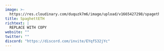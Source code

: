 ```yaml
---
image: >-
  https://res.cloudinary.com/duquzk7m6/image/upload/v1665427298/spagetheth_bd2a0t.png
title: SpaghettETH
richtext: |
  REPLACE WITH COPY
website: ""
twitter: ""
discord: "https://discord.com/invite/EYqfS32jYc"
---
```

